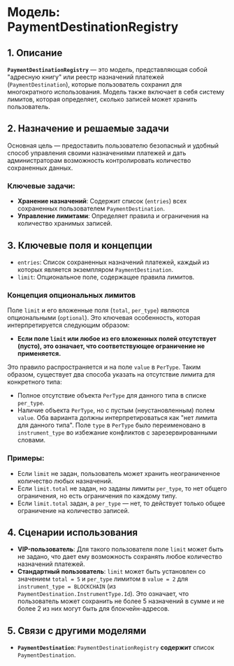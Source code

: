 # Модель: PaymentDestinationRegistry

## 1. Описание

**`PaymentDestinationRegistry`** — это модель, представляющая собой "адресную книгу" или реестр назначений платежей (`PaymentDestination`), которые пользователь сохранил для многократного использования. Модель также включает в себя систему лимитов, которая определяет, сколько записей может хранить пользователь.

## 2. Назначение и решаемые задачи

Основная цель — предоставить пользователю безопасный и удобный способ управления своими назначениями платежей и дать администраторам возможность контролировать количество сохраненных данных.

### Ключевые задачи:
- **Хранение назначений**: Содержит список (`entries`) всех сохраненных пользователем `PaymentDestination`.
- **Управление лимитами**: Определяет правила и ограничения на количество хранимых записей.

## 3. Ключевые поля и концепции

- `entries`: Список сохраненных назначений платежей, каждый из которых является экземпляром `PaymentDestination`.
- `limit`: Опциональное поле, содержащее правила лимитов.

### Концепция опциональных лимитов

Поле `limit` и его вложенные поля (`total`, `per_type`) являются опциональными (`optional`). Это ключевая особенность, которая интерпретируется следующим образом:

- **Если поле `limit` или любое из его вложенных полей отсутствует (пусто), это означает, что соответствующее ограничение не применяется.**

Это правило распространяется и на поле `value` в `PerType`. Таким образом, существует два способа указать на отсутствие лимита для конкретного типа:
- Полное отсутствие объекта `PerType` для данного типа в списке `per_type`.
- Наличие объекта `PerType`, но с пустым (неустановленным) полем `value`.
Оба варианта должны интерпретироваться как "нет лимита для данного типа". Поле `type` в `PerType` было переименовано в `instrument_type` во избежание конфликтов с зарезервированными словами.

### Примеры:
- Если `limit` не задан, пользователь может хранить неограниченное количество любых назначений.
- Если `limit.total` не задан, но заданы лимиты `per_type`, то нет общего ограничения, но есть ограничения по каждому типу.
- Если `limit.total` задан, а `per_type` — нет, то действует только общее ограничение на количество записей.

## 4. Сценарии использования

- **VIP-пользователь**: Для такого пользователя поле `limit` может быть не задано, что дает ему возможность сохранять любое количество назначений платежей.
- **Стандартный пользователь**: `limit` может быть установлен со значением `total = 5` и `per_type` лимитом в `value = 2` для `instrument_type = BLOCKCHAIN` (из `PaymentDestination.InstrumentType.Id`). Это означает, что пользователь может сохранить не более 5 назначений в сумме и не более 2 из них могут быть для блокчейн-адресов.

## 5. Связи с другими моделями

- **`PaymentDestination`**: `PaymentDestinationRegistry` **содержит** список `PaymentDestination`.
